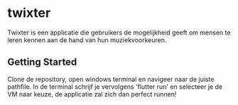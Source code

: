 # twixter

Twixter is een applicatie die gebruikers de mogelijkheid geeft om mensen te leren kennen aan de hand van hun muziekvoorkeuren.

## Getting Started

Clone de repository, open windows terminal en navigeer naar de juiste pathfile. In de terminal schrijf je vervolgens 'flutter run' en selecteer je de VM naar keuze, de applicatie zal zich dan perfect runnen!

